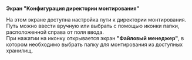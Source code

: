 **Экран "Конфигурация директории монтирования"**

На этом экране доступна настройка пути к директории монтирования.  
Путь можно ввести вручную или выбрать с помощью иконки папки, расположенной справа от поля ввода.  
При нажатии на иконку открывается экран **"Файловый менеджер"**, в котором необходимо выбрать папку для монтирования из доступных хранилищ.